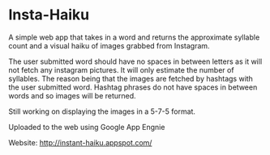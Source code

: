 # Insta-Haiku

A simple web app that takes in a word and returns the approximate syllable count and a visual haiku of images
grabbed from Instagram. 

The user submitted word should have no spaces in between letters as it will not fetch any instagram pictures.
It will only estimate the number of syllables. The reason being that the images are fetched by hashtags with 
the user submitted word. Hashtag phrases do not have spaces in between words and so images will be returned.

Still working on displaying the images in a 5-7-5 format.

Uploaded to the web using Google App Engnie

Website:
http://instant-haiku.appspot.com/
